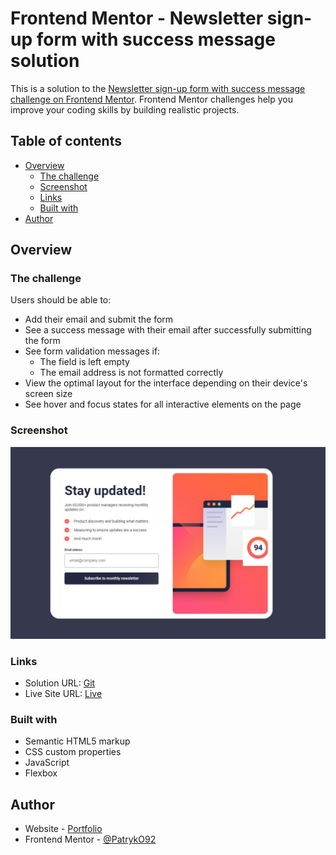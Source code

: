 # Frontend Mentor - Newsletter sign-up form with success message solution

This is a solution to the [Newsletter sign-up form with success message challenge on Frontend Mentor](https://www.frontendmentor.io/challenges/newsletter-signup-form-with-success-message-3FC1AZbNrv). Frontend Mentor challenges help you improve your coding skills by building realistic projects.

## Table of contents

- [Overview](#overview)
  - [The challenge](#the-challenge)
  - [Screenshot](#screenshot)
  - [Links](#links)
  - [Built with](#built-with)
- [Author](#author)

## Overview

### The challenge

Users should be able to:

- Add their email and submit the form
- See a success message with their email after successfully submitting the form
- See form validation messages if:
  - The field is left empty
  - The email address is not formatted correctly
- View the optimal layout for the interface depending on their device's screen size
- See hover and focus states for all interactive elements on the page

### Screenshot

![](./readme/screen.jpg)

### Links

- Solution URL: [Git](https://github.com/PatrykO92/FrontendMentor_Newsletter-sign-up-form)
- Live Site URL: [Live](https://frontendmentor-newsletter-signup-form.netlify.app/)

### Built with

- Semantic HTML5 markup
- CSS custom properties
- JavaScript
- Flexbox

## Author

- Website - [Portfolio](https://patrykorlowski.netlify.app/)
- Frontend Mentor - [@PatrykO92](https://www.frontendmentor.io/profile/PatrykO92)
